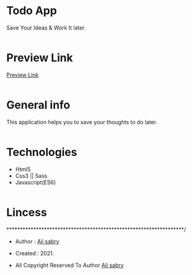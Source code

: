 # Todo App 
Save Your Ideas & Work It later.

```
```
# Preview Link
[Preview Link](https://ali-sabry.github.io/todo-app/)

```
```
# General info
This application helps you to save your thoughts to do later.

```
```
# Technologies 
* Html5
* Css3 || Sass
* Javascript(ES6)

```
```
# Lincess
******************************************************************/

* Author      : [Ali sabry](https://www.linkedin.com/in/ali-sabry/)
* Created     : 2021.

* All Copyright Reserved To Author [Ali sabry](https://www.linkedin.com/in/ali-sabry/)

